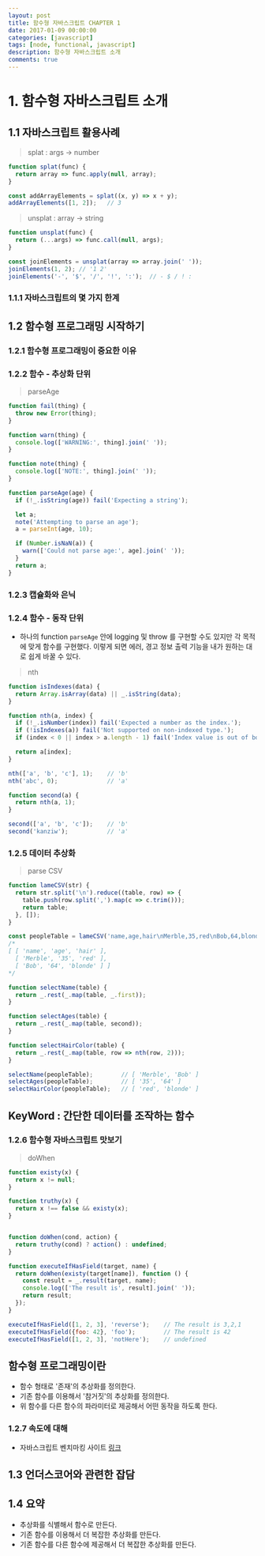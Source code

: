 ```yaml
---
layout: post
title: 함수형 자바스크립트 CHAPTER 1
date: 2017-01-09 00:00:00
categories: [javascript]
tags: [node, functional, javascript]
description: 함수형 자바스크립트 소개
comments: true
---
```


# 1. 함수형 자바스크립트 소개

## 1.1 자바스크립트 활용사례

> splat : args -> number

```javascript
function splat(func) {
  return array => func.apply(null, array);
}

const addArrayElements = splat((x, y) => x + y);
addArrayElements([1, 2]);   // 3
```

> unsplat : array -> string

```javascript
function unsplat(func) {
  return (...args) => func.call(null, args);
}

const joinElements = unsplat(array => array.join(' '));
joinElements(1, 2); // '1 2'
joinElements('-', '$', '/', '!', ':');  // - $ / ! :
```

### 1.1.1 자바스크립트의 몇 가지 한계

## 1.2 함수형 프로그래밍 시작하기

### 1.2.1 함수형 프로그래밍이 중요한 이유

### 1.2.2 함수 - 추상화 단위

> parseAge

```javascript
function fail(thing) {
  throw new Error(thing);
}

function warn(thing) {
  console.log(['WARNING:', thing].join(' '));
}

function note(thing) {
  console.log(['NOTE:', thing].join(' '));
}

function parseAge(age) {
  if (!_.isString(age)) fail('Expecting a string');

  let a;
  note('Attempting to parse an age');
  a = parseInt(age, 10);

  if (Number.isNaN(a)) {
    warn(['Could not parse age:', age].join(' '));
  }
  return a;
}
```

### 1.2.3 캡슐화와 은닉

### 1.2.4 함수 - 동작 단위

* 하나의 function `parseAge` 안에 logging 및 throw 를 구현할 수도 있지만 각 목적에 맞게 함수를 구현했다. 이렇게 되면 에러, 경고 정보 출력 기능을 내가 원하는 대로 쉽게 바꿀 수 있다.

> nth

```javascript
function isIndexes(data) {
  return Array.isArray(data) || _.isString(data);
}

function nth(a, index) {
  if (!_.isNumber(index)) fail('Expected a number as the index.');
  if (!isIndexes(a)) fail('Not supported on non-indexed type.');
  if (index < 0 || index > a.length - 1) fail('Index value is out of bounds.');

  return a[index];
}

nth(['a', 'b', 'c'], 1);    // 'b'
nth('abc', 0);              // 'a'

function second(a) {
  return nth(a, 1);
}

second(['a', 'b', 'c']);    // 'b'
second('kanziw');           // 'a'
```

### 1.2.5 데이터 추상화

> parse CSV

```javascript
function lameCSV(str) {
  return str.split('\n').reduce((table, row) => {
    table.push(row.split(',').map(c => c.trim()));
    return table;
  }, []);
}

const peopleTable = lameCSV('name,age,hair\nMerble,35,red\nBob,64,blonde');
/*
[ [ 'name', 'age', 'hair' ],
  [ 'Merble', '35', 'red' ],
  [ 'Bob', '64', 'blonde' ] ]
*/

function selectName(table) {
  return _.rest(_.map(table, _.first));
}

function selectAges(table) {
  return _.rest(_.map(table, second));
}

function selectHairColor(table) {
  return _.rest(_.map(table, row => nth(row, 2)));
}

selectName(peopleTable);        // [ 'Merble', 'Bob' ]
selectAges(peopleTable);        // [ '35', '64' ]
selectHairColor(peopleTable);   // [ 'red', 'blonde' ]
```

## KeyWord : **간단한 데이터를 조작하는 함수**

### 1.2.6 함수형 자바스크립트 맛보기

> doWhen

```javascript
function existy(x) {
  return x != null;
}

function truthy(x) {
  return x !== false && existy(x);
}


function doWhen(cond, action) {
  return truthy(cond) ? action() : undefined;
}

function executeIfHasField(target, name) {
  return doWhen(existy(target[name]), function () {
    const result = _.result(target, name);
    console.log(['The result is', result].join(' '));
    return result;
  });
}

executeIfHasField([1, 2, 3], 'reverse');    // The result is 3,2,1
executeIfHasField({foo: 42}, 'foo');        // The result is 42
executeIfHasField([1, 2, 3], 'notHere');    // undefined
```

## 함수형 프로그래밍이란

* 함수 형태로 '존재'의 추상화를 정의한다.
* 기존 함수를 이용해서 '참거짓'의 추상화를 정의한다.
* 위 함수를 다른 함수의 파라미터로 제공해서 어떤 동작을 하도록 한다.

### 1.2.7 속도에 대해

* 자바스크립트 벤치마킹 사이트 [링크](http://www.jsperf.com)

## 1.3 언더스코어와 관련한 잡담

## 1.4 요약

* 추상화를 식별해서 함수로 만든다.
* 기존 함수를 이용해서 더 복잡한 추상화를 만든다.
* 기존 함수를 다른 함수에 제공해서 더 복잡한 추상화를 만든다.

